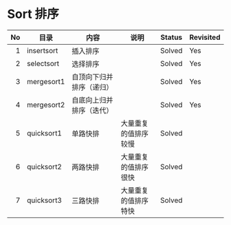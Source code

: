 # Sort 排序

|   No | 目录       | 内容                     | 说明                 | Status | Revisited |
| ---: | ---------- | ------------------------ | -------------------- | ------ | --------- |
|    1 | insertsort | 插入排序                 |                      | Solved | Yes       |
|    2 | selectsort | 选择排序                 |                      | Solved | Yes       |
|    3 | mergesort1 | 自顶向下归并排序（递归） |                      | Solved | Yes       |
|    4 | mergesort2 | 自底向上归并排序（迭代） |                      | Solved | Yes       |
|    5 | quicksort1 | 单路快排                 | 大量重复的值排序较慢 | Solved |           |
|    6 | quicksort2 | 两路快排                 | 大量重复的值排序很快 | Solved |           |
|    7 | quicksort3 | 三路快排                 | 大量重复的值排序特快 | Solved |           |